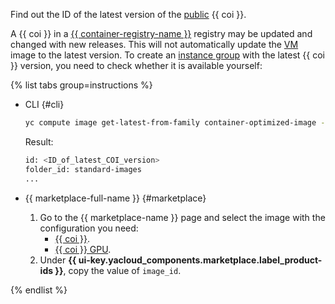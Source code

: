 Find out the ID of the latest version of the [public](../../compute/operations/images-with-pre-installed-software/get-list.md) {{ coi }}.

A {{ coi }} in a [{{ container-registry-name }}](../../container-registry/) registry may be updated and changed with new releases. This will not automatically update the [VM](../../compute/concepts/vm.md) image to the latest version. To create an [instance group](../../compute/concepts/instance-groups/index.md) with the latest {{ coi }} version, you need to check whether it is available yourself:

{% list tabs group=instructions %}

- CLI {#cli}

  ```bash
  yc compute image get-latest-from-family container-optimized-image --folder-id standard-images
  ```

  Result:

  ```bash
  id: <ID_of_latest_COI_version>
  folder_id: standard-images
  ...
  ```

- {{ marketplace-full-name }} {#marketplace}

  1. Go to the {{ marketplace-name }} page and select the image with the configuration you need:
     * [{{ coi }}](/marketplace/products/yc/container-optimized-image).
     * [{{ coi }} GPU](/marketplace/products/yc/container-optimized-image-gpu).
  1. Under **{{ ui-key.yacloud_components.marketplace.label_product-ids }}**, copy the value of `image_id`.

{% endlist %}
